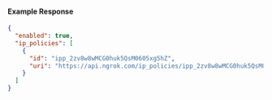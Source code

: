 <!-- Code generated for API Clients. DO NOT EDIT. -->

#### Example Response

```json
{
  "enabled": true,
  "ip_policies": [
    {
      "id": "ipp_2zv8w8wMCG0huk5QsM0605xg5hZ",
      "uri": "https://api.ngrok.com/ip_policies/ipp_2zv8w8wMCG0huk5QsM0605xg5hZ"
    }
  ]
}
```
